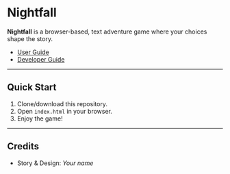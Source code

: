 # Nightfall

**Nightfall** is a browser-based, text adventure game where your choices shape the story.

- [User Guide](./USER_GUIDE.md)
- [Developer Guide](./DEVELOPER_GUIDE.md)

---

## Quick Start

1. Clone/download this repository.
2. Open `index.html` in your browser.
3. Enjoy the game!

---

## Credits

- Story & Design: *Your name*
